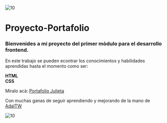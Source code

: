  

![10](https://user-images.githubusercontent.com/55170175/114474409-87dd6800-9bcc-11eb-9ca0-538bd30ae29b.png)



# Proyecto-Portafolio


### Bienvenides a mi proyecto del primer mòdulo para el desarrollo frontend.    

En este trabajo se pueden econtrar los conocimientos y habilidades aprendidas hasta el momento como ser:

**HTML**   
**CSS**   

Miralo acà: [Portafolio Julieta](https://julietavivas.github.io/proyecto-portafolio/)


Con muchas ganas de seguir aprendiendo y mejorando de la mano de [AdaITW](https://adaitw.org/)   



![10](https://user-images.githubusercontent.com/55170175/114474409-87dd6800-9bcc-11eb-9ca0-538bd30ae29b.png)


